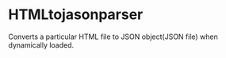 # HTMLtojasonparser
Converts a particular HTML file to JSON object(JSON file) when dynamically loaded.
